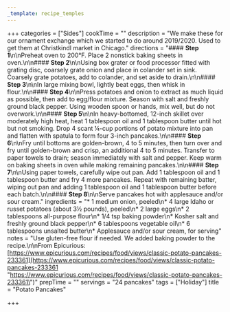```yaml
---
_template: recipe_temples
---
```



+++
categories = ["Sides"]
cookTime = ""
description = "We make these for our ornament exchange which we started to do around 2019/2020. Used to get them at Christkindl market in Chicago."
directions = "#### **Step 1**\n\nPreheat oven to 200°F. Place 2 nonstick baking sheets in oven.\n\n#### **Step 2**\n\nUsing box grater or food processor fitted with grating disc, coarsely grate onion and place in colander set in sink. Coarsely grate potatoes, add to colander, and set aside to drain.\n\n#### **Step 3**\n\nIn large mixing bowl, lightly beat eggs, then whisk in flour.\n\n#### **Step 4**\n\nPress potatoes and onion to extract as much liquid as possible, then add to egg/flour mixture. Season with salt and freshly ground black pepper. Using wooden spoon or hands, mix well, but do not overwork.\n\n#### **Step 5**\n\nIn heavy-bottomed, 12-inch skillet over moderately high heat, heat 1 tablespoon oil and 1 tablespoon butter until hot but not smoking. Drop 4 scant ¼-cup portions of potato mixture into pan and flatten with spatula to form four 3-inch pancakes.\n\n#### **Step 6**\n\nFry until bottoms are golden-brown, 4 to 5 minutes, then turn over and fry until golden-brown and crisp, an additional 4 to 5 minutes. Transfer to paper towels to drain; season immediately with salt and pepper. Keep warm on baking sheets in oven while making remaining pancakes.\n\n#### **Step 7**\n\nUsing paper towels, carefully wipe out pan. Add 1 tablespoon oil and 1 tablespoon butter and fry 4 more pancakes. Repeat with remaining batter, wiping out pan and adding 1 tablespoon oil and 1 tablespoon butter before each batch.\n\n#### **Step 8**\n\nServe pancakes hot with applesauce and/or sour cream."
ingredients = "* 1 medium onion, peeled\n* 4 large Idaho or russet potatoes (about 3½ pounds), peeled\n* 2 large eggs\n* 2 tablespoons all-purpose flour\n* 1/4 tsp baking powder\n* Kosher salt and freshly ground black pepper\n* 6 tablespoons vegetable oil\n* 6 tablespoons unsalted butter\n* Applesauce and/or sour cream, for serving"
notes = "Use gluten-free flour if needed. We added baking powder to the recipe.\n\nFrom Epicurious: [https://www.epicurious.com/recipes/food/views/classic-potato-pancakes-233361](https://www.epicurious.com/recipes/food/views/classic-potato-pancakes-233361 \"https://www.epicurious.com/recipes/food/views/classic-potato-pancakes-233361\")"
prepTime = ""
servings = "24 pancakes"
tags = ["Holiday"]
title = "Potato Pancakes"

+++
